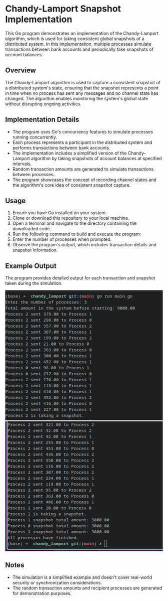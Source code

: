 # Chandy-Lamport Snapshot Implementation

This Go program demonstrates an implementation of the Chandy-Lamport algorithm, which is used for taking consistent global snapshots of a distributed system. In this implementation, multiple processes simulate transactions between bank accounts and periodically take snapshots of account balances.

## Overview

The Chandy-Lamport algorithm is used to capture a consistent snapshot of a distributed system's state, ensuring that the snapshot represents a point in time when no process has sent any messages and no channel state has changed. The algorithm enables monitoring the system's global state without disrupting ongoing activities.

## Implementation Details

- The program uses Go's concurrency features to simulate processes running concurrently.
- Each process represents a participant in the distributed system and performs transactions between bank accounts.
- The implementation includes a simplified version of the Chandy-Lamport algorithm by taking snapshots of account balances at specified intervals.
- Random transaction amounts are generated to simulate transactions between processes.
- The program showcases the concept of recording channel states and the algorithm's core idea of consistent snapshot capture.

## Usage

1. Ensure you have Go installed on your system.
2. Clone or download this repository to your local machine.
3. Open a terminal and navigate to the directory containing the downloaded code.
4. Run the following command to build and execute the program:
5. Enter the number of processes when prompted.
6. Observe the program's output, which includes transaction details and snapshot information.


## Example Output

The program provides detailed output for each transaction and snapshot taken during the simulation.

![Chandy-Lamport](images/1.png)
![Chandy-Lamport](images/2.png)


## Notes

- The simulation is a simplified example and doesn't cover real-world security or synchronization considerations.
- The random transaction amounts and recipient processes are generated for demonstration purposes.


